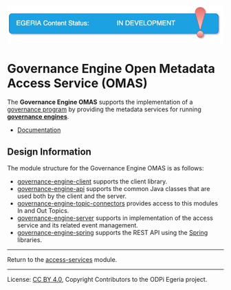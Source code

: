 <!-- SPDX-License-Identifier: CC-BY-4.0 -->
<!-- Copyright Contributors to the ODPi Egeria project. -->

![InDev](../../../images/egeria-content-status-in-development.png#pagewidth)

# Governance Engine Open Metadata Access Service (OMAS)

The **Governance Engine OMAS** supports the implementation of a [governance program](../governance-program)
by providing the metadata services for running
**[governance engines](https://egeria-project.org/concepts/governance-engine)**.

* [Documentation](https://egeria-project.org/services/omas/governance-engine/overview)


## Design Information

The module structure for the Governance Engine OMAS is as follows:

* [governance-engine-client](gaf-metadata-client) supports the client library.
* [governance-engine-api](gaf-metadata-api) supports the common Java classes that are used both by the client and the server.
* [governance-engine-topic-connectors](gaf-metadata-topic-connectors) provides access to this modules In and Out Topics.
* [governance-engine-server](gaf-metadata-server) supports in implementation of the access service and its related event management.
* [governance-engine-spring](gaf-metadata-spring) supports the REST API using the [Spring](../../../developer-resources/Spring.md) libraries.


----
Return to the [access-services](..) module.

----
License: [CC BY 4.0](https://creativecommons.org/licenses/by/4.0/),
Copyright Contributors to the ODPi Egeria project.

